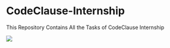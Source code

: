 # CodeClause-Internship
This Repository Contains All the Tasks of CodeClause Internship

<a href='https://www.linkedin.com/company/codeclause/'><img src='https://yt3.googleusercontent.com/VYVXUr-s-Iz77DYH0LAd_DOw8sfG6r8ZMO1YTL751ZA-dyDwnburQOu7kaBdxz1H_RaSVfcMSA=s900-c-k-c0x00ffffff-no-rj' /> </a>
